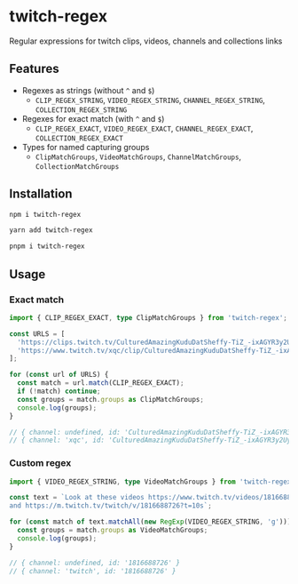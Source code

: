 # twitch-regex

Regular expressions for twitch clips, videos, channels and collections links

## Features

- Regexes as strings (without `^` and `$`)
  - `CLIP_REGEX_STRING`, `VIDEO_REGEX_STRING`, `CHANNEL_REGEX_STRING`, `COLLECTION_REGEX_STRING`
- Regexes for exact match (with `^` and `$`)
  - `CLIP_REGEX_EXACT`, `VIDEO_REGEX_EXACT`, `CHANNEL_REGEX_EXACT`, `COLLECTION_REGEX_EXACT`
- Types for named capturing groups
  - `ClipMatchGroups`, `VideoMatchGroups`, `ChannelMatchGroups`, `CollectionMatchGroups`

## Installation

```bash
npm i twitch-regex

yarn add twitch-regex

pnpm i twitch-regex
```

## Usage

### Exact match

```ts
import { CLIP_REGEX_EXACT, type ClipMatchGroups } from 'twitch-regex';

const URLS = [
  'https://clips.twitch.tv/CulturedAmazingKuduDatSheffy-TiZ_-ixAGYR3y2Uy',
  'https://www.twitch.tv/xqc/clip/CulturedAmazingKuduDatSheffy-TiZ_-ixAGYR3y2Uy',
];

for (const url of URLS) {
  const match = url.match(CLIP_REGEX_EXACT);
  if (!match) continue;
  const groups = match.groups as ClipMatchGroups;
  console.log(groups);
}

// { channel: undefined, id: 'CulturedAmazingKuduDatSheffy-TiZ_-ixAGYR3y2Uy' }
// { channel: 'xqc', id: 'CulturedAmazingKuduDatSheffy-TiZ_-ixAGYR3y2Uy' }
```

### Custom regex

```ts
import { VIDEO_REGEX_STRING, type VideoMatchGroups } from 'twitch-regex';

const text = `Look at these videos https://www.twitch.tv/videos/1816688726
and https://m.twitch.tv/twitch/v/1816688726?t=10s`;

for (const match of text.matchAll(new RegExp(VIDEO_REGEX_STRING, 'g'))) {
  const groups = match.groups as VideoMatchGroups;
  console.log(groups);
}

// { channel: undefined, id: '1816688726' }
// { channel: 'twitch', id: '1816688726' }
```

